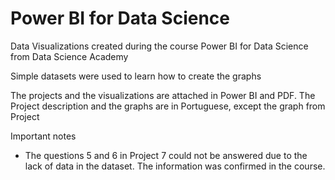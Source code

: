 # Power BI for Data Science

Data Visualizations created during the course Power BI for Data Science from Data Science Academy

Simple datasets were used to learn how to create the graphs

The projects and the visualizations are attached in Power BI and PDF. The Project description and the graphs are in Portuguese, except the graph from Project

Important notes
* The questions 5 and 6 in Project 7 could not be answered due to the lack of data in the dataset. The information was confirmed in the course.
